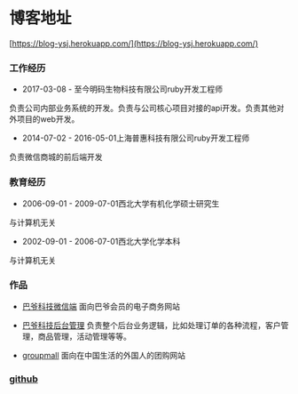 # 博客地址
[https://blog-ysj.herokuapp.com/](https://blog-ysj.herokuapp.com/)


### 工作经历
* 2017-03-08 - 至今明码生物科技有限公司ruby开发工程师

负责公司内部业务系统的开发。负责与公司核心项目对接的api开发。负责其他对外项目的web开发。

* 2014-07-02 - 2016-05-01上海普惠科技有限公司ruby开发工程师

负责微信商城的前后端开发

### 教育经历

* 2006-09-01 - 2009-07-01西北大学有机化学硕士研究生

与计算机无关

* 2002-09-01 - 2006-07-01西北大学化学本科

与计算机无关


### 作品

* [巴爷科技微信端](https://wechat.bayekeji.com/sign_in?return_url=https%3A%2F%2Fwechat.bayekeji.com%2F)
面向巴爷会员的电子商务网站

* [巴爷科技后台管理](https://backend.bayekeji.com/users/sign_in) 
负责整个后台业务逻辑，比如处理订单的各种流程，客户管理，商品管理，活动管理等等。

* [groupmall](http://www.groupmallchina.com/) 
面向在中国生活的外国人的团购网站

### [github](https://github.com/killernova)
